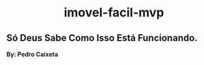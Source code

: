 <h1 align="center">
imovel-facil-mvp
</h1>

## Só Deus Sabe Como Isso Está Funcionando.


**By: Pedro Caixeta**
